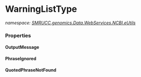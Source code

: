 ﻿# WarningListType
_namespace: [SMRUCC.genomics.Data.WebServices.NCBI.eUtils](./index.md)_






### Properties

#### OutputMessage

#### PhraseIgnored

#### QuotedPhraseNotFound

